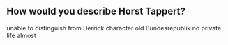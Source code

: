## How would you describe Horst Tappert?
unable to distinguish from Derrick character
old Bundesrepublik
no private life
almost
